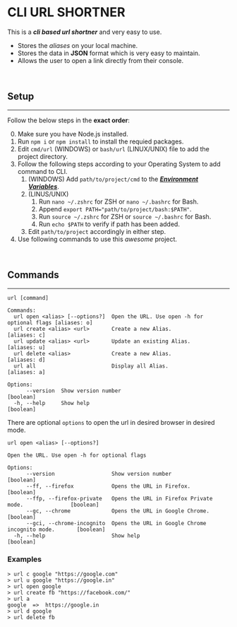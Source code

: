 # CLI URL SHORTNER

This is a **_cli based url shortner_** and very easy to use.

-   Stores the _aliases_ on your local machine.
-   Stores the data in **JSON** format which is very easy to maintain.
-   Allows the user to open a link directly from their console.

<br/>

## Setup

---

Follow the below steps in the **exact order**:

0. Make sure you have Node.js installed.
1. Run `npm i` or `npm install` to install the requied packages.
2. Edit `cmd/url` (WINDOWS) or `bash/url` (LINUX/UNIX) file to add the project directory.
3. Follow the following steps according to your Operating System to add command to CLI.
    1. (WINDOWS) Add `path/to/project/cmd` to the [**_Environment Variables_**](https://www.architectryan.com/2018/03/17/add-to-the-path-on-windows-10/).
    2. (LINUS/UNIX)
        1. Run `nano ~/.zshrc` for ZSH or `nano ~/.bashrc` for Bash.
        2. Append `export PATH="path/to/project/bash:$PATH"`.
        3. Run `source ~/.zshrc` for ZSH or `source ~/.bashrc` for Bash.
        4. Run `echo $PATH` to verify if path has been added.
    3. Edit `path/to/project` accordingly in either step.
4. Use following commands to use this _awesome_ project.

</br>

## Commands

---

```
url [command]

Commands:
  url open <alias> [--options?]  Open the URL. Use open -h for optional flags [aliases: o]
  url create <alias> <url>       Create a new Alias.                          [aliases: c]
  url update <alias> <url>       Update an existing Alias.                    [aliases: u]
  url delete <alias>             Create a new Alias.                          [aliases: d]
  url all                        Display all Alias.                           [aliases: a]

Options:
      --version  Show version number                                               [boolean]
  -h, --help     Show help                                                         [boolean]
```

There are optional `options` to open the url in desired browser in desired mode.

```
url open <alias> [--options?]

Open the URL. Use open -h for optional flags

Options:
      --version                  Show version number                                  [boolean]
      --ff, --firefox            Opens the URL in Firefox.                            [boolean]
      --ffp, --firefox-private   Opens the URL in Firefox Private mode.               [boolean]
      --gc, --chrome             Opens the URL in Google Chrome.                      [boolean]
      --gci, --chrome-incognito  Opens the URL in Google Chrome incognito mode.       [boolean]
  -h, --help                     Show help                                            [boolean]
```

### Examples

```
> url c google "https://google.com"
> url u google "https://google.in"
> url open google
> url create fb "https://facebook.com/"
> url a
google  =>  https://google.in
> url d google
> url delete fb
```
